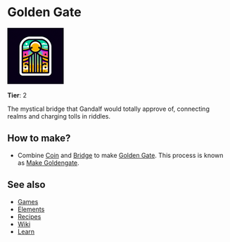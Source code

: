# Golden Gate

![](../images/item.goldengate.png)

**Tier**: 2

The mystical bridge that Gandalf would totally approve of, connecting realms and charging tolls in riddles.

## How to make?

* Combine [Coin](/wiki/elements/coin) and [Bridge](/wiki/elements/bridge) to make [Golden Gate](/wiki/elements/golden-gate). This process is known as [Make Goldengate](/wiki/recipes/make-goldengate).

## See also

* [Games](/wiki/games)
* [Elements](/wiki/elements)
* [Recipes](/wiki/recipes)
* [Wiki](/wiki/index)
* [Learn](/learn/index)